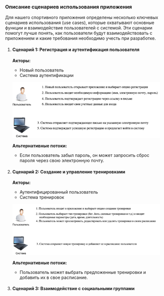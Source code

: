 ### Описание сценариев использования приложения

Для нашего спортивного приложения определены несколько ключевых сценариев использования (use cases), которые охватывают основные функции и взаимодействие пользователей с системой. Эти сценарии помогут лучше понять, как пользователи будут взаимодействовать с приложением и какие требования необходимо учесть при разработке.

1.  #### Сценарий 1: Регистрация и аутентификация пользователя
    **Акторы:**
     -   Новый пользователь  
     -   Система аутентификации
  
    ![Сценарий 1: Регистрация и аутентификация пользователя](/images/1-registration.png)
    
    **Альтернативные потоки:**
    -   Если пользователь забыл пароль, он может запросить сброс пароля через свою электронную почту.

2. #### Сценарий 2: Создание и управление тренировками
    **Акторы:**
     -   Аутентифицированный пользователь
     -   Система тренировок

    ![Сценарий 2: Создание и управление тренировками](/images/2-training.png)

    **Альтернативные потоки:**
    -   Пользователь может выбрать предложенные тренировки и добавить их в свое расписание.

3. #### Сценарий 3: Взаимодействие с социальными группами
